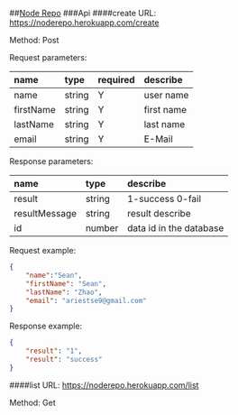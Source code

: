 ##[Node Repo](https://noderepo.herokuapp.com)
###Api
####create
URL:    https://noderepo.herokuapp.com/create

Method: Post

Request parameters:

|name|type|required|describe|
|:--|:--|:--|:--|
|name|string|Y|user name|
|firstName|string|Y|first name|
|lastName|string|Y|last name|
|email|string|Y|E-Mail|

Response parameters:

|name|type|describe|
|:--|:--|:--|
|result|string|1-success 0-fail|
|resultMessage|string|result describe|
|id|number|data id in the database|

Request example:
```json
{
    "name":"Sean",
    "firstName": "Sean",
    "lastName": "Zhao",
    "email": "ariestse9@gmail.com"
}
```

Response example:
```json
{
    "result": "1",
    "result": "success"
}
```

####list
URL:    https://noderepo.herokuapp.com/list

Method: Get